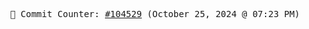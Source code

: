 <p align="center">
    <samp>
        📮 Commit Counter: <a href="https://github.com/Javascript-void0/Javascript-void0/commits/main">#104529</a> (October 25, 2024 @ 07:23 PM)
    </samp>
</p>